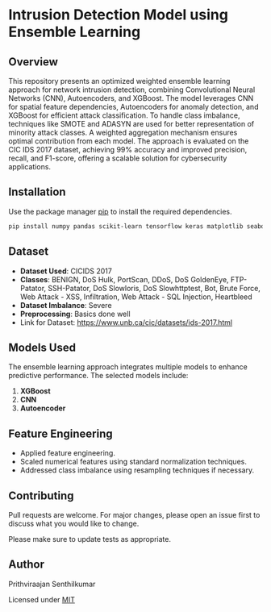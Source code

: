 # Intrusion Detection Model using Ensemble Learning

## Overview

This repository presents an optimized weighted ensemble learning approach for network intrusion detection, combining Convolutional Neural Networks (CNN), Autoencoders, and XGBoost. The model leverages CNN for spatial feature dependencies, Autoencoders for anomaly detection, and XGBoost for efficient attack classification. To handle class imbalance, techniques like SMOTE and ADASYN are used for better representation of minority attack classes. A weighted aggregation mechanism ensures optimal contribution from each model. The approach is evaluated on the CIC IDS 2017 dataset, achieving 99% accuracy and improved precision, recall, and F1-score, offering a scalable solution for cybersecurity applications.
## Installation

Use the package manager [pip](https://pip.pypa.io/en/stable/) to install the required dependencies.

```bash
pip install numpy pandas scikit-learn tensorflow keras matplotlib seaborn imbalanced-learn xgboost
```

## Dataset

- **Dataset Used**: CICIDS 2017
- **Classes**: BENIGN, DoS Hulk, PortScan, DDoS, DoS GoldenEye, FTP-Patator, SSH-Patator, DoS Slowloris, DoS Slowhttptest, Bot, Brute Force, Web Attack - XSS, Infiltration, Web Attack - SQL Injection, Heartbleed
- **Dataset Imbalance**: Severe
- **Preprocessing**: Basics done well
- Link for Dataset: https://www.unb.ca/cic/datasets/ids-2017.html

## Models Used

The ensemble learning approach integrates multiple models to enhance predictive performance. The selected models include:

1. **XGBoost**
2. **CNN**
3. **Autoencoder**

## Feature Engineering

- Applied feature engineering.
- Scaled numerical features using standard normalization techniques.
- Addressed class imbalance using resampling techniques if necessary.

## Contributing

Pull requests are welcome. For major changes, please open an issue first to discuss what you would like to change.

Please make sure to update tests as appropriate.

## Author
Prithviraajan Senthilkumar

Licensed under [MIT](https://choosealicense.com/licenses/mit/)

